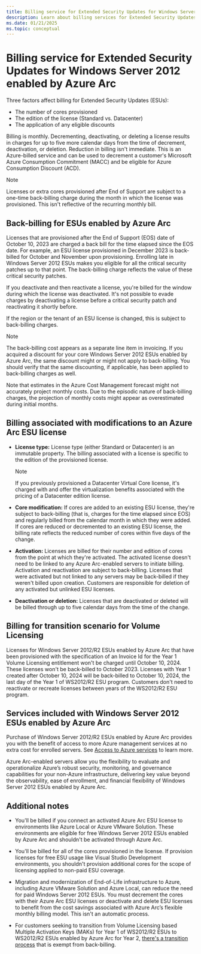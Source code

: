 ```yaml
---
title: Billing service for Extended Security Updates for Windows Server 2012 through Azure Arc
description: Learn about billing services for Extended Security Updates for Windows Server 2012 enabled by Azure Arc.
ms.date: 01/21/2025
ms.topic: conceptual
---
```


# Billing service for Extended Security Updates for Windows Server 2012 enabled by Azure Arc

Three factors affect billing for Extended Security Updates (ESUs):

- The number of cores provisioned
- The edition of the license (Standard vs. Datacenter)
- The application of any eligible discounts

Billing is monthly. Decrementing, deactivating, or deleting a license results in charges for up to five more calendar days from the time of decrement, deactivation, or deletion. Reduction in billing isn't immediate. This is an Azure-billed service and can be used to decrement a customer's Microsoft Azure Consumption Commitment (MACC) and be eligible for Azure Consumption Discount (ACD).

> [!NOTE]
> Licenses or extra cores provisioned after End of Support are subject to a one-time back-billing charge during the month in which the license was provisioned. This isn't reflective of the recurring monthly bill.

## Back-billing for ESUs enabled by Azure Arc

Licenses that are provisioned after the End of Support (EOS) date of October 10, 2023 are charged a back bill for the time elapsed since the EOS date. For example, an ESU license provisioned in December 2023 is back-billed for October and November upon provisioning. Enrolling late in Windows Server 2012 ESUs makes you eligible for all the critical security patches up to that point. The back-billing charge reflects the value of these critical security patches.

If you deactivate and then reactivate a license, you're billed for the window during which the license was deactivated. It's not possible to evade charges by deactivating a license before a critical security patch and reactivating it shortly before.

If the region or the tenant of an ESU license is changed, this is subject to back-billing charges.

> [!NOTE]
> The back-billing cost appears as a separate line item in invoicing. If you acquired a discount for your core Windows Server 2012 ESUs enabled by Azure Arc, the same discount might or might not apply to back-billing. You should verify that the same discounting, if applicable, has been applied to back-billing charges as well.
> 

Note that estimates in the Azure Cost Management forecast might not accurately project monthly costs. Due to the episodic nature of back-billing charges, the projection of monthly costs might appear as overestimated during initial months.

## Billing associated with modifications to an Azure Arc ESU license

- **License type:** License type (either Standard or Datacenter) is an immutable property. The billing associated with a license is specific to the edition of the provisioned license.

    > [!NOTE]
    > If you previously provisioned a Datacenter Virtual Core license, it's charged with and offer the virtualization benefits associated with the pricing of a Datacenter edition license.
    > 

- **Core modification:** If cores are added to an existing ESU license, they're subject to back-billing (that is, charges for the time elapsed since EOS) and regularly billed from the calendar month in which they were added. If cores are reduced or decremented to an existing ESU license, the billing rate reflects the reduced number of cores within five days of the change.

- **Activation:** Licenses are billed for their number and edition of cores from the point at which they're activated. The activated license doesn't need to be linked to any Azure Arc-enabled servers to initiate billing. Activation and reactivation are subject to back-billing. Licenses that were activated but not linked to any servers may be back-billed if they weren't billed upon creation. Customers are responsible for deletion of any activated but unlinked ESU licenses.

- **Deactivation or deletion:** Licenses that are deactivated or deleted will be billed through up to five calendar days from the time of the change.

## Billing for transition scenario for Volume Licensing

Licenses for Windows Server 2012/R2 ESUs enabled by Azure Arc that have been provisioned with the specification of an Invoice Id for the Year 1 Volume Licensing entitlement won't be charged until October 10, 2024. These licenses won't be back-billed to October 2023. Licenses with Year 1 created after October 10, 2024 will be back-billed to October 10, 2024, the last day of the Year 1 of WS2012/R2 ESU program. Customers don't need to reactivate or recreate licenses between years of the WS2012/R2 ESU program.

## Services included with Windows Server 2012 ESUs enabled by Azure Arc

Purchase of Windows Server 2012/R2 ESUs enabled by Azure Arc provides you with the benefit of access to more Azure management services at no extra cost for enrolled servers. See [Access to Azure services](prepare-extended-security-updates.md#access-to-azure-services) to learn more.

Azure Arc-enabled servers allow you the flexibility to evaluate and operationalize Azure’s robust security, monitoring, and governance capabilities for your non-Azure infrastructure, delivering key value beyond the observability, ease of enrollment, and financial flexibility of Windows Server 2012 ESUs enabled by Azure Arc. 

## Additional notes

- You'll be billed if you connect an activated Azure Arc ESU license to environments like Azure Local or Azure VMware Solution. These environments are eligible for free Windows Server 2012 ESUs enabled by Azure Arc and shouldn't be activated through Azure Arc.

- You'll be billed for all of the cores provisioned in the license. If provision licenses for free ESU usage like Visual Studio Development environments, you shouldn't provision additional cores for the scope of licensing applied to non-paid ESU coverage.

- Migration and modernization of End-of-Life infrastructure to Azure, including Azure VMware Solution and Azure Local, can reduce the need for paid Windows Server 2012 ESUs. You must decrement the cores with their Azure Arc ESU licenses or deactivate and delete ESU licenses to benefit from the cost savings associated with Azure Arc’s flexible monthly billing model. This isn't an automatic process.

- For customers seeking to transition from Volume Licensing based Multiple Activation Keys (MAKs) for Year 1 of WS2012/R2 ESUs to WS2012/R2 ESUs enabled by Azure Arc for Year 2, [there's a transition process](license-extended-security-updates.md#scenario-5-you-have-already-purchased-the-traditional-windows-server-2012-esus-through-volume-licensing) that is exempt from back-billing.
